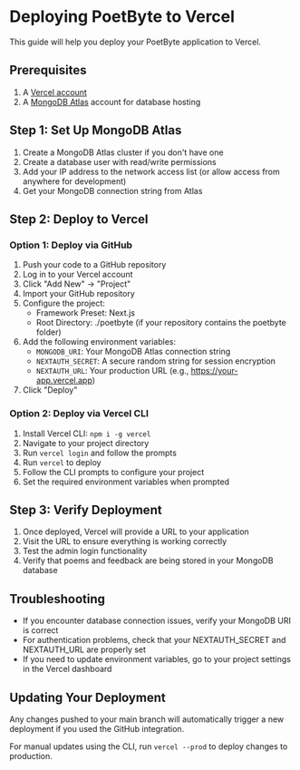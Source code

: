 # Deploying PoetByte to Vercel

This guide will help you deploy your PoetByte application to Vercel.

## Prerequisites

1. A [Vercel account](https://vercel.com/signup)
2. A [MongoDB Atlas](https://www.mongodb.com/cloud/atlas/register) account for database hosting

## Step 1: Set Up MongoDB Atlas

1. Create a MongoDB Atlas cluster if you don't have one
2. Create a database user with read/write permissions
3. Add your IP address to the network access list (or allow access from anywhere for development)
4. Get your MongoDB connection string from Atlas

## Step 2: Deploy to Vercel

### Option 1: Deploy via GitHub

1. Push your code to a GitHub repository
2. Log in to your Vercel account
3. Click "Add New" → "Project"
4. Import your GitHub repository
5. Configure the project:
   - Framework Preset: Next.js
   - Root Directory: ./poetbyte (if your repository contains the poetbyte folder)
6. Add the following environment variables:
   - `MONGODB_URI`: Your MongoDB Atlas connection string
   - `NEXTAUTH_SECRET`: A secure random string for session encryption
   - `NEXTAUTH_URL`: Your production URL (e.g., https://your-app.vercel.app)
7. Click "Deploy"

### Option 2: Deploy via Vercel CLI

1. Install Vercel CLI: `npm i -g vercel`
2. Navigate to your project directory
3. Run `vercel login` and follow the prompts
4. Run `vercel` to deploy
5. Follow the CLI prompts to configure your project
6. Set the required environment variables when prompted

## Step 3: Verify Deployment

1. Once deployed, Vercel will provide a URL to your application
2. Visit the URL to ensure everything is working correctly
3. Test the admin login functionality
4. Verify that poems and feedback are being stored in your MongoDB database

## Troubleshooting

- If you encounter database connection issues, verify your MongoDB URI is correct
- For authentication problems, check that your NEXTAUTH_SECRET and NEXTAUTH_URL are properly set
- If you need to update environment variables, go to your project settings in the Vercel dashboard

## Updating Your Deployment

Any changes pushed to your main branch will automatically trigger a new deployment if you used the GitHub integration.

For manual updates using the CLI, run `vercel --prod` to deploy changes to production.